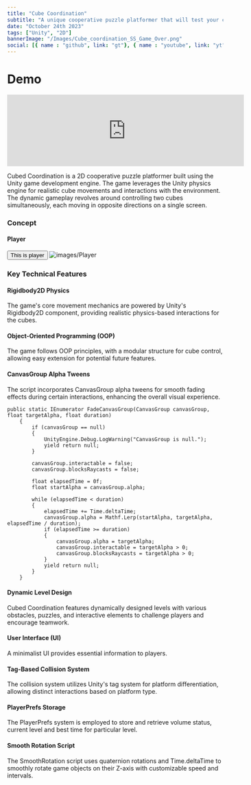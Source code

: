 ```yaml
---
title: "Cube Coordination"
subtitle: "A unique cooperative puzzle platformer that will test your coordination"
date: "October 24th 2023"
tags: ["Unity", "2D"]
bannerImage: "/Images/Cube_coordination_SS_Game_Over.png"
social: [{ name : "github", link: "gt"}, { name : "youtube", link: "yt"}]
---
```


# Demo

<div className="w-full sm:container sm:flex sm:justify-center">
<iframe frameborder="0" src="https://itch.io/embed/2326212" width="552" height="167">
<a href="https://vishaljangid123.itch.io/cube-coordination">Cube Coordination by vishaljangid123</a></iframe>
</div>

Cubed Coordination is a 2D cooperative puzzle platformer built using the Unity game development engine. The game leverages the Unity physics engine for realistic cube movements and interactions with the environment. The dynamic gameplay revolves around controlling two cubes simultaneously, each moving in opposite directions on a single screen.

### Concept

#### Player
<Button>This is player </Button> 
![images/Player](/Images/Cube_coordination_player.png)

 <CustomImage urls="/Images/VR_V_unity_s1.png,/Images/VR_V_unity_s1.png" />

### Key Technical Features

#### Rigidbody2D Physics
The game's core movement mechanics are powered by Unity's Rigidbody2D component, providing realistic physics-based interactions for the cubes.

#### Object-Oriented Programming (OOP)
The game follows OOP principles, with a modular structure for cube control, allowing easy extension for potential future features.

#### CanvasGroup Alpha Tweens
The script incorporates CanvasGroup alpha tweens for smooth fading effects during certain interactions, enhancing the overall visual experience.

```
public static IEnumerator FadeCanvasGroup(CanvasGroup canvasGroup, float targetAlpha, float duration)
    {
        if (canvasGroup == null)
        {
            UnityEngine.Debug.LogWarning("CanvasGroup is null.");
            yield return null;
        }

        canvasGroup.interactable = false;
        canvasGroup.blocksRaycasts = false;

        float elapsedTime = 0f;
        float startAlpha = canvasGroup.alpha;

        while (elapsedTime < duration)
        {
            elapsedTime += Time.deltaTime;
            canvasGroup.alpha = Mathf.Lerp(startAlpha, targetAlpha, elapsedTime / duration);
            if (elapsedTime >= duration)
            {
                canvasGroup.alpha = targetAlpha;
                canvasGroup.interactable = targetAlpha > 0;
                canvasGroup.blocksRaycasts = targetAlpha > 0;
            }
            yield return null;
        }
    }
```

#### Dynamic Level Design
Cubed Coordination features dynamically designed levels with various obstacles, puzzles, and interactive elements to challenge players and encourage teamwork.

#### User Interface (UI)
A minimalist UI provides essential information to players.

<CustomImage urls="/Images/Cube_coordination_SS_MainMenu.png,/Images/Cube_coordination_SS_Levels.png,/Images/Cube_coordination_SS_Game_Over.png,/Images/Cube_coordination_SS_Level_Complete.png">

#### Tag-Based Collision System
The collision system utilizes Unity's tag system for platform differentiation, allowing distinct interactions based on platform type.

#### PlayerPrefs Storage
The PlayerPrefs system is employed to store and retrieve volume status, current level and best time for particular level.

#### Smooth Rotation Script
The SmoothRotation script uses quaternion rotations and Time.deltaTime to smoothly rotate game objects on their Z-axis with customizable speed and intervals.